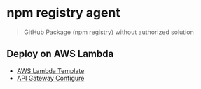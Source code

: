 # npm registry agent

> GitHub Package (npm registry) without authorized solution

## Deploy on AWS Lambda

- [AWS Lambda Template](serverless/npm-registry-agent.yaml)
- [API Gateway Configure](github.com/akrylysov/algnhsa)
